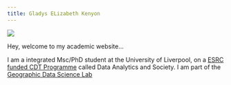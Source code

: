 ```yaml
---
title: Gladys ELizabeth Kenyon
---
```


![](https://www.liverpool.ac.uk/media/livacuk/gdsl/images/LOGO.png) 

Hey, welcome to my academic website...

I am a integrated Msc/PhD student at the University of Liverpool, on a [ESRC funded CDT Programme](https://datacdt.org/) called Data Analytics and Society.
I am part of the [Geographic Data Science Lab](https://www.liverpool.ac.uk/geographic-data-science/)
